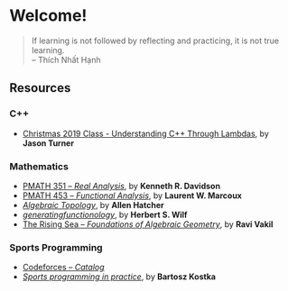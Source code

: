 # Welcome!
> If learning is not followed by reflecting and practicing, it is not true learning. \
> – Thích Nhất Hạnh

## Resources
### C++
* [Christmas 2019 Class - Understanding C++ Through Lambdas][jturner-1], by **Jason Turner**

### Mathematics
* [PMATH 351 – *Real Analysis*][krdavids-1], by **Kenneth R. Davidson**
* [PMATH 453 – *Functional Analysis*][lwmarcou-1], by **Laurent W. Marcoux**
* [*Algebraic Topology*][ahatcher-1], by **Allen Hatcher**
* [*generatingfunctionology*][hwilf-1], by **Herbert S. Wilf**
* [The Rising Sea – *Foundations of Algebraic Geometry*][rvakil-1], by **Ravi Vakil**

### Sports Programming
* [Codeforces – *Catalog*][cf-1]
* [*Sports programming in practice*][bkostka-1], by **Bartosz Kostka**


[jturner-1]: https://www.youtube.com/playlist?list=PLs3KjaCtOwSY_Awyliwm-fRjEOa-SRbs-

[ahatcher-1]: https://pi.math.cornell.edu/~hatcher/AT/ATpage.html
[hwilf-1]: https://www2.math.upenn.edu/~wilf/DownldGF.html
[krdavids-1]: https://www.math.uwaterloo.ca/~krdavids/PM351/PMath351Notes.pdf
[lwmarcou-1]: https://www.math.uwaterloo.ca/~lwmarcou/notes/pmath453.pdf
[rvakil-1]: https://math.stanford.edu/~vakil/216blog/

[bkostka-1]: https://kostka.dev/sp/
[cf-1]: https://codeforces.com/catalog
